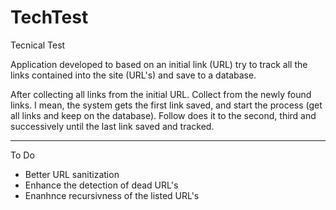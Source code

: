 # TechTest
Tecnical Test

Application developed to based on an initial link (URL) try to track all the links contained into the site (URL's) and save to a database.

After collecting all links from the initial URL. Collect from the newly found links. I mean, the system gets the first link saved, and start the process (get all links and keep on the database). Follow does it to the second, third and successively until the last link saved and tracked.

---------

To Do

- Better URL sanitization
- Enhance the detection of dead URL's
- Enanhnce recursivness of the listed URL's


